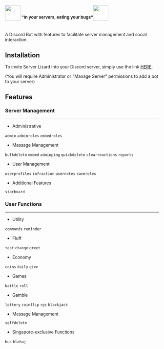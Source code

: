 ### <img style="width:50px" src="https://github.com/llkyz/Server-Lizard/blob/main/server_lizard.png/"> <sup>"In your servers, eating your bugs"</sup><img style="width:50px" src="https://github.com/llkyz/Server-Lizard/blob/main/server_lizard.png/">
<br>
A Discord Bot with features to facilitate server management and social interaction.

## Installation
To invite Server Lizard into your Discord server, simply use the link [HERE](https://discord.com/api/oauth2/authorize?client_id=1032276665092538489&permissions=433188072512&scope=applications.commands%20bot).

(You will require Administrator or "Manage Server" permissions to add a bot to your server)

## Features

### Server Management
---
- Administrative

`admin` `adminroles` `embedroles`

- Message Management

`bulkdelete` `embed` `adminping`  `quickdelete` `clearreactions` `reports`

- User Management

`userprofiles` `infraction` `usernotes` `saveroles`

- Additional Features

`starboard`

### User Functions
---
- Utility

`commands` `reminder`

- Fluff

`test` `change` `greet`

- Economy

`coins` `daily` `give`

- Games

`battle` `roll`

- Gamble

`lottery` `coinflip` `rps` `blackjack`

- Message Management

`selfdelete`

- Singapore-exclusive Functions

`bus` `blahaj`

